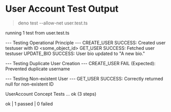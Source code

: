 # User Account Test Output

> deno test --allow-net user.test.ts

running 1 test from user.test.ts

--- Testing Operational Principle ---
CREATE_USER SUCCESS: Created user testuser with ID <some_object_id>
GET_USER SUCCESS: Fetched user testuser
UPDATE_BIO SUCCESS: User bio updated to "A new bio."

--- Testing Duplicate User Creation ---
CREATE_USER FAIL (Expected): Prevented duplicate username

--- Testing Non-existent User ---
GET_USER SUCCESS: Correctly returned null for non-existent ID

UserAccount Concept Tests ... ok (3 steps)

ok | 1 passed | 0 failed